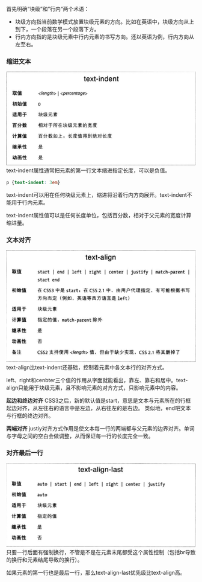 首先明确“块级”和”行内“两个术语：

* 块级方向指当前数学模式放置块级元素的方向。比如在英语中，块级方向从上到下，一个段落在另一个段落下方。
* 行内方向指的是块级元素中行内元素的书写方向。还以英语为例，行内方向从左至右。

### 缩进文本

![](text-indent.png)
text-indent属性通常把元素的第一行文本缩进指定长度，可以是负值。

```CSS
p {text-indent: 3em}
```

text-indent可以用在任何块级元素上，缩进将沿着行内方向展开。text-indent不能用于行内元素。

text-indent属性值可以是任何长度单位，包括百分数，相对于父元素的宽度计算缩进量。

### 文本对齐

![](text-align.png)
text-align比text-indent还基础，控制着元素中各文本行的对齐方式。

left、right和cenbter三个值的作用从字面就能看出，靠左、靠右和居中。text-align只能用于块级元素，且不影响元素的对齐方式，只影响元素中的内容。

**起边和终边对齐**
CSS3之后，新的默认值是start，意思是文本与元素所在的行框起边对齐，从左往右的语言中是左边，从右往左的是右边。
类似地，end吧文本与行框的终边对齐。

**两端对齐**
justiy对齐方式作用是使文本每一行的两端都与父元素的边界对齐。单词与字母之间的空白会做调整，从而保证每一行的长度完全一致。

### 对齐最后一行

![](text-align-last.png)
只要一行后面有强制换行，不管是不是在元素末尾都受这个属性控制（包括br导致的换行和元素结尾导致的换行）。

如果元素的第一行也是最后一行，那么text-align-last优先级比text-align高。
